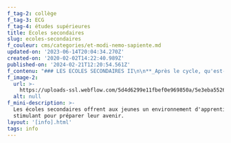 ```yaml
---
f_tag-2: collège
f_tag-3: ECG
f_tag-4: études supérieures
title: Ecoles secondaires
slug: ecoles-secondaires
f_couleur: cms/categories/et-modi-nemo-sapiente.md
updated-on: '2023-06-14T20:04:34.270Z'
created-on: '2020-02-02T14:22:40.989Z'
published-on: '2024-02-21T12:20:54.561Z'
f_contenu: "### LES ECOLES SECONDAIRES II\n\n**_Après le cycle, qu'est-ce que peut faire le jeune ?_**\n\nSi le jeune a 15 ans révolus et qu'il a fini sa scolarité obligatoire, il n'est plus obligé de continuer l'école.\n\nMais s'il souhaite poursuivre sa formation, il peut s'inscrire dans une \"école secondaire II (deux)\".  \n‍\n\n**_1) L'Ecole de Commerce et de Culture Générale - ECCG  \n_**\n\n*   Se trouve à Sierre\n*   Dure 3 ans\n*   2 options possibles: social ou santé\n\n**_Quels sont les avantages de cette école ?  \n_**\n\n*   Elle permet de faire une école spécialisée dans le domaine santé-social.\n*   Elle permet de suivre une formation supérieure (HES) dans les domaines de la santé et du social.\n*   Elle permet d'entrer dans une haute école pédagogique (HEP).\n*   Elle permet d'entrer dans une école d'art**_‍_**\n\n**_Qu'est-ce qu'on peut faire comme métier après ?  \n_**\n\nAprès l'école, on peut commencer une formation d'ergothérapeute, éducateur social, assistant social, animateur socioculturel, infirmier, psychomotricien,...  \n‍  \n**Adresse :** Ecole de commerce et de culture générale, Rue de la Monderèche 5, CP 340, 3960 Sierre\n\n**Téléphone :** 027 607 39 50  \n‍**E-mail :** [**eccg.sierre@eduvs.ch  \n‍**](mailto:eccg.sierre@eduvs.ch)**Site Internet :** [**www.eccgsierre.ch**](http://www.eccgsierre.ch/)\n\n‍\n\n**_2) L'Ecole de Commerce et de Culture Générale - ECCG  \n_**\n\n*   Se trouve à Sierre\n*   Dure 3 ans\n*   Option commerciale\n*   Possibilité de faire en bilingue (français + allemand)\n\n**_Quels sont les avantages de cette école ?_**\n\n*   Elle permet de faire une maturité professionnelle commerciale.\n*   Elle permet de faire une formation supérieure (ES)\n*   Elle permet de faire une haute école de gestion (HEG)\n*   Elle permet de faire une haute école pédagogique (HEP)\n*   Possibilité de faire une maturité en plus, en faisant 47 semaines d'activités professionnelles en plus.\n\n‍**_Cette école vous amène vers des domaines tels que :  \n_**\n\nl'économie, l'informatique, la gestion, le tourisme, l'hôtellerie,...\n\n  \n**_Après l'Ecole de commerce, on peut faire des métiers dans :_**\n\nles banques, les assurances, l'administration, l'entreprise,...  \n‍\n\n**Adresse :** Ecole de Commerce et de Culture Générale, Rue de la Monderèche 5, CP 340, 3960 Sierre\n\n**Téléphone :** 027 607 39 50  \n**E-mail :** [**eccg.sierre@eduvs.ch**](mailto:eccg.sierre@eduvs.ch)  \n**Site Internet :** [**www.eccgsierre.ch**](http://www.eccgsierre.ch/)\n\n‍\n\n**_3) Le Collège  \n_**\n\n*   Se trouve à Sion. Il y a aussi un collège à Brigue (en allemand) et à St-Maurice\n*   On y entre après la 2ème année du degré secondaire 1\n*   La formation dure 5 ans\n*   A la fin des 5 ans, on obtient un diplôme appelé \"maturité\"\n\n**_Quels sont les avantages de cette école ?  \n_**\n\n*   Après le collège, on peut aller dans toutes les écoles\n*   Elle prépare l'entrée à l'Université\n\n  \nSi besoin de plus d'informations, visitez les sites des collèges du Valais :  \n[**www.creusets.net**](http://www.creusets.net/)  \n[**www.lcplanta.ch  \n‍**](http://www.lcplanta.ch/)[**www.lyca.ch  \n‍**](http://www.lyca.ch/)[**www.spiritus.ch**](http://www.spiritus.ch/)\n\n‍\n\n### LES ETUDES SUPERIEURES  \n\n![](https://uploads-ssl.webflow.com/5d4d6299e11fbef0e969850a/5dd55305ce02d6c498391a5d_HESSO.jpeg)\n\n#### Informations sur les HES et Ecoles spécialisées\n\n*   **HES-SO -** Haute école spécialisée de Suisse occidentale\n\nformations : les arts appliqués, la construction et l'environnement, l'économie et les services, l'informatique, les sciences de la vie, le tourisme, les technologies de l'information et de l'environnement, santé-social.\n\n[**www.hes-so.ch**](https://www.hevs.ch/fr/)\n\n*   **EDHEA -** Ecole de design et Haute école d'art du Valais\n\nformations : graphiste-MPA, MPA post CFC, propédeutique, matu spécialisée en arts visuels, bachelor en arts visuels, master en arts visuels.\n\n[**www.edhea.ch**](https://edhea.ch/)\n\n*   **HEP -** Haute école pédagogique\n\nformations : enseignement dans les classes enfantines et primaires.\n\n[**www.hepvs.ch**](http://www.hepvs.ch/)\n\n#### **Informations sur les universités et les écoles polytechniques fédérales** :\n\n[**www.unige.ch**](http://www.unige.ch/) \_\_: \_Université de Genève\n\n[**www.unil.ch**](http://www.unil.ch/) \_\_\_\_\_\_: \_Université de Lausanne\n\n[**www.unine.ch**](http://www.unine.ch/) \_\_: \_Université Neuchâtel\n\n[**www.unisi.ch**](http://www.unisi.ch/) \_\_\_\_: \_Université du Tessin\n\n[**www.unibas.ch**](http://www.unibas.ch/) : \_Université de Bâle\n\n[**www.unibe.ch**](http://www.unibe.ch/) \_\_: \_Université de Berne\n\n[**www.unisg.ch**](http://www.unisg.ch/) \_\_: \_Université de St-Gall\n\n[**www.unilu.ch**](http://www.unilu.ch/) \_\_\_: \_Université de Lucerne\n\n[**www.unizh.ch**](http://www.unizh.ch/) \_\_: \_Université de Zurich\n\n[**www.epfl.ch**](http://www.epfl.ch/)\_\_\_\_\_\_: \_Ecole polytechnique fédérale de Lausanne\n\n[**www.ethz.ch**](http://www.ethz.ch/) \_\_\_\_: \_Ecole polytechnique fédérale Zurich\n\n‍\n\n### FORMATION POUR JEUNES DE LANGUE ETRANGERE\n\n![](https://uploads-ssl.webflow.com/5d4d6299e11fbef0e969850a/5dd553de6202ba9f731688fe_3_sprachkurs.jpeg)\n\nIl existe en Valais des formations pour des jeunes étrangers qui ne parlent pas français et qui ont entre 15 et 20 ans.\n\nLes buts de ces formations sont :\n\n*   accès à une formation professionnelle\n*   poursuite d'une formation scolaire\n*   intégration dans le monde du travail\n\nCes formations proposent des cours intensifs de français ainsi que des cours d'informatique, de mathématiques, de dessin technique,...\n\n**Lieux des cours :** Sion ou Martigny (en fonction des options de formation et des disponibilités).\n\n**Durée :** 1 année scolaire avec possibilité d'accueil en cours d'année en fonction des places disponibles.\n\n**Début des cours :** septembre. \_ \_ \_\n\n**Fin des cours :** fin juin de l'année suivante.\n\n**Conditions d'admission :**  \n\n*   avoir un permis de séjour,\n*   ne pas être allé à l'école en Suisse,\n*   être âgé de 15 à 20 ans,\n*   s'inscrire avant le 16 août pour débuter les cours en septembre (nombre maximum d'élèves : 15 par classe)\n\n**Informations et inscriptions :**\n\n*   Ecole professionnelle artisanale et service communautaire, Section SCAI\n\n\_ \_ \_ \_\_\_M. Laurent Jacquemin\n\n\_ \_ \_ \_\_\_**Adresse :** Rue de Grimisuat 8, 1920 Martigny  \n\_ \_ \_ \_\_\_**Téléphone professionnel :** 027 606 07 00  \n\_ \_ \_ \_\_\_**E-mail :** [**laurent.jacquemin@epasc.ch  \n‍**](mailto:laurent.jacquemin@epasc.ch) \_ \_ \_ \_\_**Site Internet :** [**www.epasc.ch**](https://www.epasc.ch/fr/section-scai-ex-caspo-42.html)\_  \n‍\n\n*   Centre d'information et d'orientation\n\n\_ \_ \_ \_ \_**Adresse :** Route de la Bonne-Eau 18, 3960 Sierre  \n\_ \_ \_ \_\_\_**Téléphone :** 027 606 95 40\n\n‍\n\n‍"
f_image-2:
  url: >-
    https://uploads-ssl.webflow.com/5d4d6299e11fbef0e969850a/5e3eba552693963166bb76fe_%C3%A9coles%20secondaires.jpg
  alt: null
f_mini-description: >-
  Les écoles secondaires offrent aux jeunes un environnement d'apprentissage
  stimulant pour préparer leur avenir.
layout: '[info].html'
tags: info
---
```



